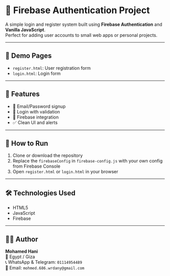 # 🔐 Firebase Authentication Project

A simple login and register system built using **Firebase Authentication** and **Vanilla JavaScript**.  
Perfect for adding user accounts to small web apps or personal projects.

---

## 📸 Demo Pages

- `register.html`: User registration form
- `login.html`: Login form

---

## 🚀 Features

- 🔐 Email/Password signup
- 🔑 Login with validation
- 📄 Firebase integration
- ✅ Clean UI and alerts

---

## 🧪 How to Run

1. Clone or download the repository
2. Replace the `firebaseConfig` in `firebase-config.js` with your own config from Firebase Console
3. Open `register.html` or `login.html` in your browser

---

## 🛠️ Technologies Used

- HTML5
- JavaScript
- Firebase

---

## 👨‍💻 Author

**Mohamed Hani**  
📍 Egypt / Giza  
📞 WhatsApp & Telegram: `01114954489`  
📧 Email: `mohmed.686.wrdany@gmail.com`
